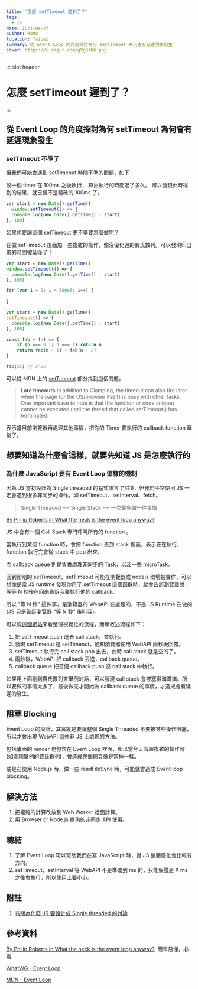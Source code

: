 ```yaml
---
title: '怎麼 setTimeout 遲到了？'
tags:
  - js
date: 2021-04-27
author: Nono
location: Taipei
summary: 從 Event Loop 的角度探討為何 setTimeout 為何會有延遲現象發生
cover: https://i.imgur.com/gVg6XN6.png
---
```

::: slot header
# 怎麼 setTimeout 遲到了？
:::
## 從 Event Loop 的角度探討為何 setTimeout 為何會有延遲現象發生

### setTimeout 不準了

但我們可能會遇到 setTimeout 時間不準的問題，如下：

設一個 timer 在 100ms 之後執行， 算出執行的時間過了多久。
可以發現此時得到的結果，就已經不是精確的 100ms 了。

```javascript
var start = new Date().getTime()
  window.setTimeout(() => {
  console.log(new Date().getTime() - start)
}, 100)
```

如果想要讓這個 setTimeout 更不準要怎麼做呢？

在做 setTimeout 後面加一些複雜的操作，像沒優化過的費氏數列。可以發現印出來的時間被延後了！

```javascript
var start = new Date().getTime()
window.setTimeout(() => {
  console.log(new Date().getTime() - start)
}, 100)

for (var i = 0; i < 500e6; i++) {
	
}
```

```javascript
var start = new Date().getTime()
setTimeout(() => {
  console.log(new Date().getTime() - start)
}, 100)

const fab = (n) => {
    if (n === 0 || n === 1) return n
    return fab(n - 1) + fab(n - 2)
}

fab(35) // 2^35
```

可以從 MDN 上的 [setTimeout](https://developer.mozilla.org/en-US/docs/Web/API/WindowOrWorkerGlobalScope/setTimeout) 部分找到這個問題。

> **Late timeouts** 
In addition to Clamping, the timeout can also fire later when the page (or the OS/browser itself) is busy with other tasks. One important case to note is that the function or code snippet cannot be executed until the thread that called setTimeout() has terminated.

表示當目前瀏覽器再處理其他事情，把你的 Timer 要執行的 callback function 延後了。

## 想要知道為什麼會這樣，就要先知道 JS 是怎麼執行的

### 為什麼 JavaScript 要有 Event Loop 這樣的機制

因為 JS 當初設計為 Single threaded 的程式語言 (*註1)，但我們平常使用 JS 一定會遇到很多非同步的操作，如 setTimeout、setInterval、fetch。

> Single Threaded == Single Stack == 一次最多做一件事情

[By Philip Roberts in What the heck is the event loop anyway?](https://www.youtube.com/watch?v=8aGhZQkoFbQ) 

JS 中會有一個 Call Stack 專門呼叫所有的 function 。

當執行到某個 function 時，會把 function 丟到 stack 裡面，表示正在執行，function 執行完會從 stack 中 pop 出來。

而 callback queue 則是負責處理非同步的 Task，以及一些 microTask。

回到剛剛的 setTimeout，setTimeout 可能在瀏覽器或 nodejs 環境被實作，可以想像是當 JS runtime 發現你用了 setTimeout 這個函數時，就會告訴瀏覽器說：等等 N 秒後在回來告訴我要執行他的 callback。

所以 "等 N 秒" 這件事，是瀏覽器的 WebAPI 在處理的，不是 JS Runtime 在做的 (JS 只是告訴瀏覽器 "等 N 秒" 後叫我)。

可以從[這個網站](http://latentflip.com/loupe/?code=c2V0VGltZW91dChmdW5jdGlvbiB0aW1lb3V0KCkgewogICAgY29uc29sZS5sb2coIkNsaWNrIHRoZSBidXR0b24hIik7Cn0sIDUwMDApOwo%3D!!!PGJ1dHRvbj5DbGljayBtZSE8L2J1dHRvbj4%3D)來看整個視覺化的流程，簡單敘述流程如下：

1. 把 setTimeout  push 進去 call stack，並執行。
2. 發現 setTimeout 是 setTimeout，通知瀏覽器使用 WebAPI 兩秒後回覆。
3. setTimeout 執行完 call stack pop 出去，此時 call stack 就是空的了。
4. 兩秒後，WebAPI 把 callback 丟進，callback queue。
5. callback queue 把首個 callback push 進 call stack 中執行。

如果用上面剛剛費氏數列來舉例的話，可以發現 call stack 會被塞得滿滿滿。所以要做的事情太多了，最後做完才開始做 callback queue 的事情，才造成會有延遲的發生。

## 阻塞 Blocking

Event Loop 的設計，其實就是要讓整個 Single Threaded 不要被某些操作阻塞，所以才會出現 WebAPI 這些非 JS 上處理的方法。

包括畫面的 render 也包含在 Event Loop 裡面，所以當今天有超複雜的操作時 (如剛剛舉例的費氏數列)，會造成整個網頁像是當掉一樣。

或是在使用 Node.js 時，做一些 readFileSync 時，可能就會造成 Event loop blocking。

## 解決方法

1. 把複雜的計算改放到 Web Worker 裡面計算。
2. 用 Browser or Node.js 提供的非同步 API 使用。

## 總結
1. 了解 Event Loop 可以幫助我們在寫 JavaScript 時，對 JS 整體優化會比較有方向。
2. setTimeout、setInterval 等 WebAPI 不是準確到 ms 的，只能保證是 X ms 之後會執行，所以使用上要小心。

## 附註

1. [有關為什麼 JS 要設計成 Single threaded 的討論]([https://stackoverflow.com/questions/17959663/why-is-node-js-single-threaded](https://stackoverflow.com/questions/17959663/why-is-node-js-single-threaded))

## 參考資料

[By Philip Roberts in What the heck is the event loop anyway?](https://www.youtube.com/watch?v=8aGhZQkoFbQ)   簡單易懂，必看

[WhatWG - Event Loop](https://html.spec.whatwg.org/multipage/webappapis.html#event-loops)

[MDN - Event Loop](https://developer.mozilla.org/zh-TW/docs/Web/JavaScript/EventLoop)